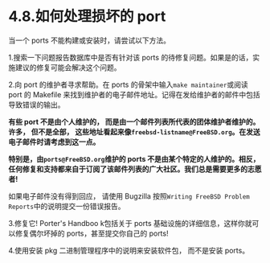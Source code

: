 # 4.8.如何处理损坏的 port

当一个 ports 不能构建或安装时，请尝试以下方法。

1.搜索一下问题报告数据库中是否有针对该 ports 的待修复问题。如果是的话，实施建议的修复可能会解决这个问题。

2.向 port 的维护者寻求帮助。在 ports 的骨架中输入`make maintainer`或阅读 port 的 Makefile 来找到维护者的电子邮件地址。记得在发给维护者的邮件中包括导致错误的输出。

**有些 port 不是由个人维护的， 而是由一个邮件列表所代表的团体维护者维护的。许多， 但不是全部， 这些地址看起来像`freebsd-listname@FreeBSD.org`。在发送电子邮件时请考虑到这一点。**

**特别是，由`ports@FreeBSD.org`维护的 ports 不是由某个特定的人维护的。相反，任何修复和支持都来自于订阅了该邮件列表的广大社区。我们总是需要更多的志愿者!**

如果电子邮件没有得到回应， 请使用 Bugzilla 按照`Writing FreeBSD Problem Reports`中的说明提交一份错误报告。

3.修复它! Porter's Handboo k包括关于 ports 基础设施的详细信息，这样你就可以修复偶尔坏掉的 ports，甚至提交你自己的 ports!

4.使用安装 pkg 二进制管理程序中的说明来安装软件包， 而不是安装 ports。

